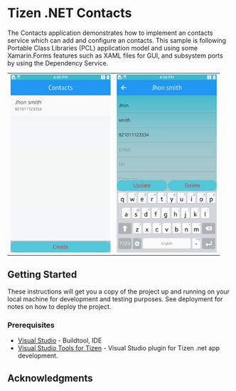 # Tizen .NET Contacts

The Contacts application demonstrates how to implement an contacts service which can add and configure an contacts.
This sample is following Portable Class Libraries (PCL) application model and using some Xamarin.Forms features such as XAML files for GUI, and subsystem ports by using the Dependency Service.

<table>
<tr>
<td><center><img src='con1.png' height=400></center></td>
<td><center><img src='con2.png' height=400></center></td>
</tr>
</table>

## Getting Started

These instructions will get you a copy of the project up and running on your local machine for development and testing purposes. See deployment for notes on how to deploy the project.

### Prerequisites

* [Visual Studio](https://www.visualstudio.com/) - Buildtool, IDE
* [Visual Studio Tools for Tizen](https://docs.tizen.org/application/vstools/install) - Visual Studio plugin for Tizen .net app development.

## Acknowledgments
